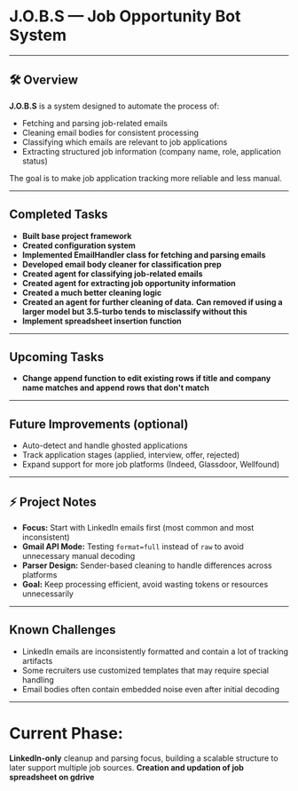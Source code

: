# J.O.B.S — Job Opportunity Bot System

---

## 🛠️ Overview

**J.O.B.S** is a system designed to automate the process of:
- Fetching and parsing job-related emails
- Cleaning email bodies for consistent processing
- Classifying which emails are relevant to job applications
- Extracting structured job information (company name, role, application status)

The goal is to make job application tracking more reliable and less manual.

---

## Completed Tasks

- **Built base project framework**
- **Created configuration system**
- **Implemented EmailHandler class for fetching and parsing emails**
- **Developed email body cleaner for classification prep**
- **Created agent for classifying job-related emails**
- **Created agent for extracting job opportunity information**
- **Created a much better cleaning logic**
- **Created an agent for further cleaning of data.**
    **Can removed if using a larger model but 3.5-turbo tends to misclassify without this**
- **Implement spreadsheet insertion function**
---

## Upcoming Tasks



- **Change append function to edit existing rows if title and company name matches and append rows that don't match**

---

## Future Improvements (optional)

- Auto-detect and handle ghosted applications
- Track application stages (applied, interview, offer, rejected)
- Expand support for more job platforms (Indeed, Glassdoor, Wellfound)

---

## ⚡ Project Notes

- **Focus:** Start with LinkedIn emails first (most common and most inconsistent)
- **Gmail API Mode:** Testing `format=full` instead of `raw` to avoid unnecessary manual decoding
- **Parser Design:** Sender-based cleaning to handle differences across platforms
- **Goal:** Keep processing efficient, avoid wasting tokens or resources unnecessarily

---

## Known Challenges

- LinkedIn emails are inconsistently formatted and contain a lot of tracking artifacts
- Some recruiters use customized templates that may require special handling
- Email bodies often contain embedded noise even after initial decoding

---

# Current Phase:

**LinkedIn-only** cleanup and parsing focus, building a scalable structure to later support multiple job sources. 
**Creation and updation of job spreadsheet on gdrive**


